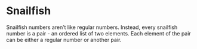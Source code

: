 # Snailfish
Snailfish numbers aren’t like regular numbers. Instead, every snailfish number is a pair - an ordered list of two elements. Each element of the pair can be either a regular number or another pair.

